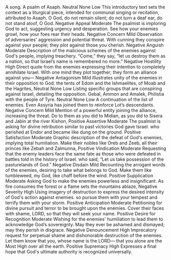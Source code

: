 <sentimentAnalysis>
    <psalm number="83">
        <verse number="0">
            <text>A song. A psalm of Asaph.</text>
            <polarity>Neutral</polarity>
            <emotion>None</emotion>
            <intensity>Low</intensity>
            <context>This introductory text sets the context as a liturgical piece, intended for communal singing or recitation, attributed to Asaph.</context>
        </verse>
        <verse number="1">
            <text>O God, do not remain silent; do not turn a deaf ear, do not stand aloof, O God.</text>
            <polarity>Negative</polarity>
            <emotion>Appeal</emotion>
            <intensity>Moderate</intensity>
            <context>The psalmist is imploring God to act, suggesting urgency and desperation.</context>
        </verse>
        <verse number="2">
            <text>See how your enemies growl, how your foes rear their heads.</text>
            <polarity>Negative</polarity>
            <emotion>Concern</emotion>
            <intensity>Mild</intensity>
            <context>Observation of adversaries' aggression and potential threat.</context>
        </verse>
        <verse number="3">
            <text>With cunning they conspire against your people; they plot against those you cherish.</text>
            <polarity>Negative</polarity>
            <emotion>Anguish</emotion>
            <intensity>Moderate</intensity>
            <context>Description of the malicious schemes of the enemies against God's people, implying treachery.</context>
        </verse>
        <verse number="4">
            <text>“Come,” they say, “let us destroy them as a nation, so that Israel’s name is remembered no more.”</text>
            <polarity>Negative</polarity>
            <emotion>Hostility</emotion>
            <intensity>High</intensity>
            <context>Direct quote from the enemies expressing their intention to completely annihilate Israel.</context>
        </verse>
        <verse number="5">
            <text>With one mind they plot together; they form an alliance against you—</text>
            <polarity>Negative</polarity>
            <emotion>Antagonism</emotion>
            <intensity>Mild</intensity>
            <context>Illustrates unity of the enemies in their opposition to God.</context>
        </verse>
        <verse number="6">
            <text>the tents of Edom and the Ishmaelites, of Moab and the Hagrites,</text>
            <polarity>Neutral</polarity>
            <emotion>None</emotion>
            <intensity>Low</intensity>
            <context>Listing specific groups that are conspiring against Israel, detailing the opposition.</context>
        </verse>
        <verse number="7">
            <text>Gebal, Ammon and Amalek, Philistia with the people of Tyre.</text>
            <polarity>Neutral</polarity>
            <emotion>None</emotion>
            <intensity>Low</intensity>
            <context>A continuation of the list of enemies.</context>
        </verse>
        <verse number="8">
            <text>Even Assyria has joined them to reinforce Lot’s descendants.</text>
            <polarity>Negative</polarity>
            <emotion>Concern</emotion>
            <intensity>Mild</intensity>
            <context>Mention of a powerful entity joining the alliance, increasing the threat.</context>
        </verse>
        <verse number="9">
            <text>Do to them as you did to Midian, as you did to Sisera and Jabin at the river Kishon,</text>
            <polarity>Positive</polarity>
            <emotion>Assertive</emotion>
            <intensity>Moderate</intensity>
            <context>The psalmist is asking for divine retribution similar to past victories God gave Israel.</context>
        </verse>
        <verse number="10">
            <text>who perished at Endor and became like dung on the ground.</text>
            <polarity>Positive</polarity>
            <emotion>Satisfaction</emotion>
            <intensity>Moderate</intensity>
            <context>Graphic description of the defeat of God's enemies, implying total humiliation.</context>
        </verse>
        <verse number="11">
            <text>Make their nobles like Oreb and Zeeb, all their princes like Zebah and Zalmunna,</text>
            <polarity>Positive</polarity>
            <emotion>Vindication</emotion>
            <intensity>Moderate</intensity>
            <context>Requesting that the enemy leaders face the same fate as those who were defeated in battles told in the history of Israel.</context>
        </verse>
        <verse number="12">
            <text>who said, “Let us take possession of the pasturelands of God.”</text>
            <polarity>Negative</polarity>
            <emotion>Disdain</emotion>
            <intensity>Mild</intensity>
            <context>Recounting the arrogant words of the enemies, desiring to take what belongs to God.</context>
        </verse>
        <verse number="13">
            <text>Make them like tumbleweed, my God, like chaff before the wind.</text>
            <polarity>Positive</polarity>
            <emotion>Supplication</emotion>
            <intensity>Moderate</intensity>
            <context>Asking God to make the enemies powerless and insignificant.</context>
        </verse>
        <verse number="14">
            <text>As fire consumes the forest or a flame sets the mountains ablaze,</text>
            <polarity>Negative</polarity>
            <emotion>Severity</emotion>
            <intensity>High</intensity>
            <context>Using imagery of destruction to express the desired intensity of God's action against enemies.</context>
        </verse>
        <verse number="15">
            <text>so pursue them with your tempest and terrify them with your storm.</text>
            <polarity>Positive</polarity>
            <emotion>Anticipation</emotion>
            <intensity>Moderate</intensity>
            <context>Petitioning for divine pursuit and terror to be brought upon the enemies.</context>
        </verse>
        <verse number="16">
            <text>Cover their faces with shame, LORD, so that they will seek your name.</text>
            <polarity>Positive</polarity>
            <emotion>Desire for Recognition</emotion>
            <intensity>Moderate</intensity>
            <context>Wishing for the enemies' humiliation to lead them to acknowledge God’s sovereignty.</context>
        </verse>
        <verse number="17">
            <text>May they ever be ashamed and dismayed; may they perish in disgrace.</text>
            <polarity>Negative</polarity>
            <emotion>Denouncement</emotion>
            <intensity>High</intensity>
            <context>Imprecatory request for perpetual shame and dishonorable destruction of the enemies.</context>
        </verse>
        <verse number="18">
            <text>Let them know that you, whose name is the LORD— that you alone are the Most High over all the earth.</text>
            <polarity>Positive</polarity>
            <emotion>Supremacy</emotion>
            <intensity>High</intensity>
            <context>Expresses a final hope that God's ultimate authority is recognized universally.</context>
        </verse>
    </psalm>
</sentimentAnalysis>